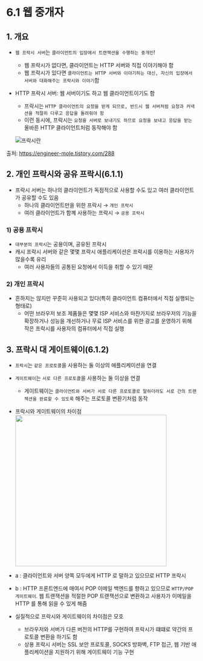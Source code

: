 # 6.1 웹 중개자

## 1. 개요

- `웹 프락시 서버`는 `클라이언트의 입장에서 트랜잭션을 수행하는 중개인`!
  - 웹 프락시가 없다면, 클라이언트는 HTTP 서버와 직접 이야기해야 함
  - 웹 프락시가 있다면 `클라이언트는 HTTP 서버와 이야기하는 대신, 자신의 입장에서 서버와 대화해주는 프락시와 이야기`함
- HTTP 프락시 서버: 웹 서버이기도 하고 웹 클라이언트이기도 함

  - 프락시는 `HTTP 클라이언트의 요청을 받게 되므로, 반드시 웹 서버처럼 요청과 커넥션을 적절히 다루고 응답을 돌려줘야 함`
  - 이런 동시에, 프락시는 `요청을 서버로 보내기도 하므로 요청을 보내고 응답을 받는` 올바른 HTTP 클라이언트처럼 동작해야 함

  ![프락시란](https://s3.us-west-2.amazonaws.com/secure.notion-static.com/051e3817-6fbe-448a-9f59-434d9194489b/%ED%94%84%EB%9D%BD%EC%8B%9C%EB%9E%80.png?X-Amz-Algorithm=AWS4-HMAC-SHA256&X-Amz-Content-Sha256=UNSIGNED-PAYLOAD&X-Amz-Credential=AKIAT73L2G45EIPT3X45%2F20221221%2Fus-west-2%2Fs3%2Faws4_request&X-Amz-Date=20221221T123048Z&X-Amz-Expires=86400&X-Amz-Signature=44a40f6aee88a2cf96a04b6920b3bd4a994a8541ceb1f1eb2345da9f9befcc73&X-Amz-SignedHeaders=host&response-content-disposition=filename%3D%22%25ED%2594%2584%25EB%259D%25BD%25EC%258B%259C%25EB%259E%2580.png%22&x-id=GetObject)

출처: https://engineer-mole.tistory.com/288

## 2. 개인 프락시와 공유 프락시(6.1.1)

- 프락시 서버는 하나의 클라이언트가 독점적으로 사용할 수도 있고 여러 클라이언트가 공유할 수도 있음
  - 하나의 클라이언트만을 위한 프락시 → `개인 프락시`
  - 여러 클라이언트가 함꼐 사용하는 프락시 → `공용 프락시`

### 1) 공용 프락시

- `대부분의 프락시`는 공용이며, 공유된 프락시
- 캐시 프락시 서버와 같은 몇몇 프락시 애플리케이션은 프락시를 이용하는 사용자가 많을수록 유리
  - 여러 사용자들의 공통된 요청에서 이득을 취할 수 있기 때문

### 2) 개인 프락시

- 흔하지는 않지만 꾸준히 사용되고 있다(특히 클라이언트 컴퓨터에서 직접 실행되는 형태로)
  - 어떤 브라우저 보조 제품들은 몇몇 ISP 서비스와 마찬가지로 브라우저의 기능을 확장하거나 성능을 개선하거나 무료 ISP 서비스를 위한 광고를 운영하기 위해 작은 프락시를 사용자의 컴퓨터에서 직접 실행

## 3. 프락시 대 게이트웨이(6.1.2)

- `프락시`는 `같은 프로토콜`을 사용하는 둘 이상의 애플리케이션을 연결
- `게이트웨이`는 `서로 다른 프로토콜`을 사용하는 둘 이상을 연결
  - 게이트웨이는 `클라이언트와 서버가 서로 다른 프로토콜로 말하더라도 서로 간의 트랜잭션을 완료할 수 있도록` 해주는 프로토콜 변환기처럼 동작
- 프락시와 게이트웨이의 차이점
  <br>
 <img src="https://s3.us-west-2.amazonaws.com/secure.notion-static.com/18073b25-fcf2-4bd6-94c7-f1ee59b697d9/KakaoTalk_20221221_210831984.jpg?X-Amz-Algorithm=AWS4-HMAC-SHA256&X-Amz-Content-Sha256=UNSIGNED-PAYLOAD&X-Amz-Credential=AKIAT73L2G45EIPT3X45%2F20221221%2Fus-west-2%2Fs3%2Faws4_request&X-Amz-Date=20221221T123241Z&X-Amz-Expires=86400&X-Amz-Signature=fe270581dff232f1890df8e49a41423ca1b0ebd2dccadf27bbc213c2b4085bec&X-Amz-SignedHeaders=host&response-content-disposition=filename%3D%22KakaoTalk_20221221_210831984.jpg%22&x-id=GetObject" width="400px" >  <br>

- a : 클라이언트와 서버 양쪽 모두에게 HTTP 로 말하고 있으므로 HTTP 프락시
- b : HTTP 프론트엔드에 매여서 POP 이메일 백엔드를 향하고 있으므로 `HTTP/POP 게이트웨이`. 웹 트랜잭션을 적절한 POP 트랜잭션으로 변환하고 사용자가 이메일을 HTTP 를 통해 읽을 수 있게 해줌

- 실질적으로 프락시와 게이트웨이의 차이점은 모호
  - 브라우저와 서버가 다른 버전의 HTTP를 구현하여 프락시가 떄떄로 약간의 프로토콜 변환을 하기도 함
  - 상용 프락시 서버는 SSL 보안 프로토콜, SOCKS 방화벽, FTP 접근, 웹 기반 애플리케이션을 지원하기 위해 게이트웨이 기능 구현
